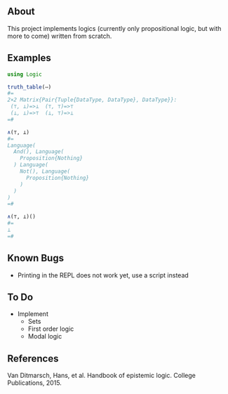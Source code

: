 

## About

This project implements logics (currently only propositional logic, but with more to come) written from scratch.


## Examples

``` julia
using Logic

truth_table(↔)
#=
2×2 Matrix{Pair{Tuple{DataType, DataType}, DataType}}:
 (⊤, ⊥)=>⊥  (⊤, ⊤)=>⊤
 (⊥, ⊥)=>⊤  (⊥, ⊤)=>⊥
=#

∧(⊤, ⊥)
#=
Language(
  And(), Language(
    Proposition{Nothing}
  ) Language(
    Not(), Language(
      Proposition{Nothing}
    ) 
  ) 
) 
=#

∧(⊤, ⊥)()
#=
⊥
=#
```


## Known Bugs

- Printing in the REPL does not work yet, use a script instead


## To Do

- Implement
    - Sets
    - First order logic
    - Modal logic


## References

Van Ditmarsch, Hans, et al. Handbook of epistemic logic. College Publications, 2015.
